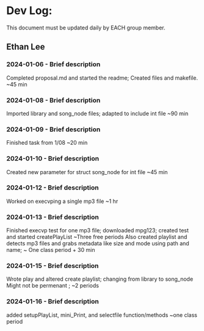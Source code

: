 # Dev Log:

This document must be updated daily by EACH group member.

## Ethan Lee

### 2024-01-06 - Brief description
Completed proposal.md and started the readme; Created files and makefile. ~45 min

### 2024-01-08 - Brief description
Imported library and song_node files; adapted to include int file ~90 min

### 2024-01-09 - Brief description
Finished task from 1/08 ~20 min

### 2024-01-10 - Brief description
Created new parameter for struct song_node for int file ~45 min
### 2024-01-12 - Brief description
Worked on execvping a single mp3 file ~1 hr
### 2024-01-13 - Brief description
Finished execvp test for one mp3 file; downloaded mpg123; created test and started createPlayList ~Three free periods
Also created playlist and detects mp3 files and grabs metadata like size and mode using path and name; ~ One class period + 30 min
### 2024-01-15 - Brief description
Wrote play and altered create playlist; changing from library to song_node Might not be permenant ; ~2 periods
### 2024-01-16 - Brief description
added setupPlayList, mini_Print, and selectfile function/methods ~one class period
